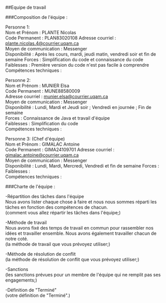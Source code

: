 ##Equipe de travail

###Composition de l'équipe :

Personne 1:  
Nom et Prénom : PLANTE Nicolas  
Code Permanent :  PLAN83020108
Adresse courriel : plante.nicolas.4@courrier.uqam.ca  
Moyen de communication : Messenger  
Disponibilité : Après les cours, mardi, jeudi matin, vendredi soir et fin de semaine
Forces :  Simplification du code et connaissance du code
Faiblesses :  Première version du code n'est pas facile à comprendre
Compétences techniques :  

Personne 2:  
Nom et Prénom : MUNIER Elsa  
Code Permanent : MUNE88580009   
Adresse courriel : munier.elsa@courrier.uqam.ca  
Moyen de communication : Messenger  
Disponibilité : Lundi, Mardi et Jeudi soir ; Vendredi en journée ; Fin de semaine   
Forces : Connaissance de Java et travail d'équipe  
Faiblesses : Simplification du code  
Compétences techniques :   

Personne 3: (Chef d'équipe)  
Nom et Prénom : GIMALAC Antoine  
Code Permanent :  GIMA24109701
Adresse courriel : gimalac.antoine@courrier.uqam.ca  
Moyen de communication : Messenger  
Disponibilité :  Lundi, Mardi, Mercredi, Vendredi et fin de semaine
Forces :  
Faiblesses :  
Compétences techniques :  


###Charte de l'équipe :  

-Répartition des tâches dans l'équipe  
Nous avons lister chaque chose à faire et nous nous sommes réparti les tâches en fonction des compétences de chacun.  
(comment vous allez répartir les tâches dans l'équipe;)  

-Méthode de  travail  
Nous avons fixé des temps de travail en commun pour rassembler nos idées et travailler ensemble. Nous avons également travailler chacun de notre coté.  
(la méthode de travail que vous prévoyez utiliser;)  

-Méthode de résolution de conflit  
(la méthode de résolution de conflit que vous prévoyez utiliser;)  

-Sanctions  
(les sanctions prévues pour un membre de l'équipe qui ne remplit pas ses engagements;)

-Définition de "Terminé"   
(votre définition de "Terminé".)  


